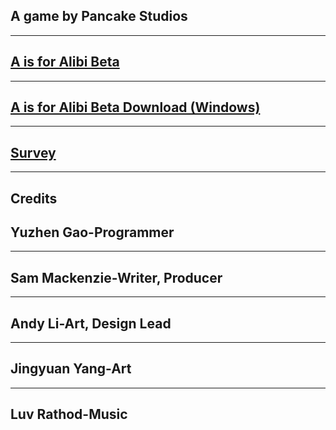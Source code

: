 
## A game by Pancake Studios
---
## [A is for Alibi Beta](AisforAlibi/AisforAlibi_Web/www/index.html)
---
## [A is for Alibi Beta Download (Windows)](AisforAlibi_Windows.7z)
---
## [Survey](https://docs.google.com/forms/d/e/1FAIpQLSfEawLXktdfxAs08lr5I0UBQtNRTaOYUhkBIDsvlFRH6zMing/viewform?usp=sf_link)
---
## Credits
## Yuzhen Gao-Programmer
---
## Sam Mackenzie-Writer, Producer
---
## Andy Li-Art, Design Lead
---
## Jingyuan Yang-Art
---
## Luv Rathod-Music
